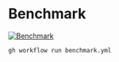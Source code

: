 # Benchmark

[![Benchmark](https://github.com/fracdiff/benchmark/actions/workflows/benchmark.yml/badge.svg)](https://github.com/fracdiff/benchmark/actions/workflows/benchmark.yml)

```sh
gh workflow run benchmark.yml
```

